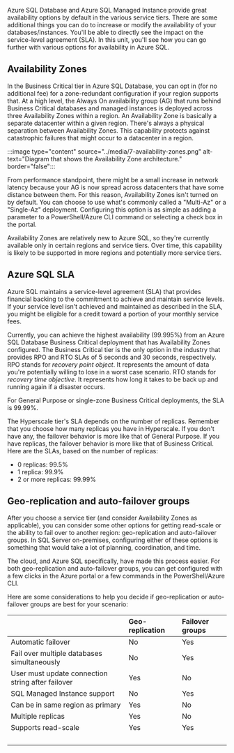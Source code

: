 Azure SQL Database and Azure SQL Managed Instance provide great availability options by default in the various service tiers. There are some additional things you can do to increase or modify the availability of your databases/instances. You'll be able to directly see the impact on the service-level agreement (SLA). In this unit, you'll see how you can go further with various options for availability in Azure SQL.

## Availability Zones

In the Business Critical tier in Azure SQL Database, you can opt in (for no additional fee) for a zone-redundant configuration if your region supports that. At a high level, the Always On availability group (AG) that runs behind Business Critical databases and managed instances is deployed across three Availability Zones within a region. An Availability Zone is basically a separate datacenter within a given region. There's always a physical separation between Availability Zones. This capability protects against catastrophic failures that might occur to a datacenter in a region.


:::image type="content" source="../media/7-availability-zones.png" alt-text="Diagram that shows the Availability Zone architecture." border="false":::

From performance standpoint, there might be a small increase in network latency because your AG is now spread across datacenters that have some distance between them. For this reason, Availability Zones isn't turned on by default. You can choose to use what's commonly called a "Multi-Az" or a "Single-Az" deployment. Configuring this option is as simple as adding a parameter to a PowerShell/Azure CLI command or selecting a check box in the portal.  

Availability Zones are relatively new to Azure SQL, so they're currently  available only in certain regions and service tiers. Over time, this capability is likely to be supported in more regions and potentially more service tiers.

## Azure SQL SLA

Azure SQL maintains a service-level agreement (SLA) that provides financial backing to the commitment to achieve and maintain service levels. If your service level isn't achieved and maintained as described in the SLA, you might be eligible for a credit toward a portion of your monthly service fees.

Currently, you can achieve the highest availability (99.995%) from an Azure SQL Database Business Critical deployment that has Availability Zones configured. The Business Critical tier is the only option in the industry that provides RPO and RTO SLAs of 5 seconds and 30 seconds, respectively. RPO stands for *recovery point object*. It represents the amount of data you're potentially willing to lose in a worst case scenario. RTO stands for *recovery time objective*. It represents how long it takes to be back up and running again if a disaster occurs.

For General Purpose or single-zone Business Critical deployments, the SLA is 99.99%.

The Hyperscale tier's SLA depends on the number of replicas. Remember that you choose how many replicas you have in Hyperscale. If you don't have any, the failover behavior is more like that of General Purpose. If you have replicas, the failover behavior is more like that of Business Critical. Here are the SLAs, based on the number of replicas:  

* 0 replicas: 99.5%
* 1 replica: 99.9%
* 2 or more replicas: 99.99%

## Geo-replication and auto-failover groups

After you choose a service tier (and consider Availability Zones as applicable), you can consider some other options for getting read-scale or the ability to fail over to another region: geo-replication and auto-failover groups. In SQL Server on-premises, configuring either of these options is something that would take a lot of planning, coordination, and time.

The cloud, and Azure SQL specifically, have made this process easier. For both geo-replication and auto-failover groups, you can get configured with a few clicks in the Azure portal or a few commands in the PowerShell/Azure CLI.

Here are some considerations to help you decide if geo-replication or auto-failover groups are best for your scenario:

|                                              | Geo-replication | Failover groups  |
|:---------------------------------------------| :-------------- | :----------------|
| Automatic failover                           |     No          |      Yes         |
| Fail over multiple databases simultaneously  |     No          |      Yes         |
| User must update connection string after failover      |     Yes         |      No          |
| SQL Managed Instance support                   |     No          |      Yes         |
| Can be in same region as primary             |     Yes         |      No          |
| Multiple replicas                            |     Yes         |      No          |
| Supports read-scale                          |     Yes         |      Yes         |
| &nbsp; | &nbsp; | &nbsp; |
